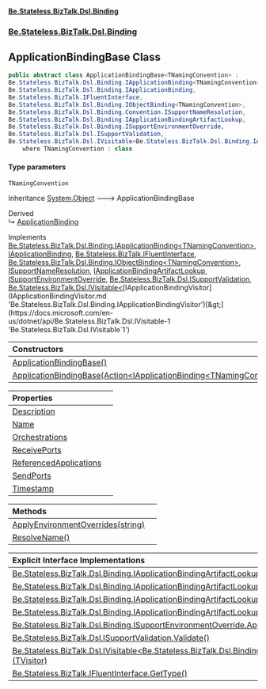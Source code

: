 #### [Be.Stateless.BizTalk.Dsl.Binding](README.md 'README')
### [Be.Stateless.BizTalk.Dsl.Binding](Be.Stateless.BizTalk.Dsl.Binding.md 'Be.Stateless.BizTalk.Dsl.Binding')

## ApplicationBindingBase<TNamingConvention> Class

```csharp
public abstract class ApplicationBindingBase<TNamingConvention> :
Be.Stateless.BizTalk.Dsl.Binding.IApplicationBinding<TNamingConvention>,
Be.Stateless.BizTalk.Dsl.Binding.IApplicationBinding,
Be.Stateless.BizTalk.IFluentInterface,
Be.Stateless.BizTalk.Dsl.Binding.IObjectBinding<TNamingConvention>,
Be.Stateless.BizTalk.Dsl.Binding.Convention.ISupportNameResolution,
Be.Stateless.BizTalk.Dsl.Binding.IApplicationBindingArtifactLookup,
Be.Stateless.BizTalk.Dsl.Binding.ISupportEnvironmentOverride,
Be.Stateless.BizTalk.Dsl.ISupportValidation,
Be.Stateless.BizTalk.Dsl.IVisitable<Be.Stateless.BizTalk.Dsl.Binding.IApplicationBindingVisitor>
    where TNamingConvention : class
```
#### Type parameters

<a name='Be.Stateless.BizTalk.Dsl.Binding.ApplicationBindingBase_TNamingConvention_.TNamingConvention'></a>

`TNamingConvention`

Inheritance [System.Object](https://docs.microsoft.com/en-us/dotnet/api/System.Object 'System.Object') &#129106; ApplicationBindingBase<TNamingConvention>

Derived  
&#8627; [ApplicationBinding](ApplicationBinding.md 'Be.Stateless.BizTalk.Dsl.Binding.ApplicationBinding')

Implements [Be.Stateless.BizTalk.Dsl.Binding.IApplicationBinding&lt;](IApplicationBinding_TNamingConvention_.md 'Be.Stateless.BizTalk.Dsl.Binding.IApplicationBinding<TNamingConvention>')[TNamingConvention](ApplicationBindingBase_TNamingConvention_.md#Be.Stateless.BizTalk.Dsl.Binding.ApplicationBindingBase_TNamingConvention_.TNamingConvention 'Be.Stateless.BizTalk.Dsl.Binding.ApplicationBindingBase<TNamingConvention>.TNamingConvention')[&gt;](IApplicationBinding_TNamingConvention_.md 'Be.Stateless.BizTalk.Dsl.Binding.IApplicationBinding<TNamingConvention>'), [IApplicationBinding](IApplicationBinding.md 'Be.Stateless.BizTalk.Dsl.Binding.IApplicationBinding'), [Be.Stateless.BizTalk.IFluentInterface](https://docs.microsoft.com/en-us/dotnet/api/Be.Stateless.BizTalk.IFluentInterface 'Be.Stateless.BizTalk.IFluentInterface'), [Be.Stateless.BizTalk.Dsl.Binding.IObjectBinding&lt;](IObjectBinding_TNamingConvention_.md 'Be.Stateless.BizTalk.Dsl.Binding.IObjectBinding<TNamingConvention>')[TNamingConvention](ApplicationBindingBase_TNamingConvention_.md#Be.Stateless.BizTalk.Dsl.Binding.ApplicationBindingBase_TNamingConvention_.TNamingConvention 'Be.Stateless.BizTalk.Dsl.Binding.ApplicationBindingBase<TNamingConvention>.TNamingConvention')[&gt;](IObjectBinding_TNamingConvention_.md 'Be.Stateless.BizTalk.Dsl.Binding.IObjectBinding<TNamingConvention>'), [ISupportNameResolution](ISupportNameResolution.md 'Be.Stateless.BizTalk.Dsl.Binding.Convention.ISupportNameResolution'), [IApplicationBindingArtifactLookup](IApplicationBindingArtifactLookup.md 'Be.Stateless.BizTalk.Dsl.Binding.IApplicationBindingArtifactLookup'), [ISupportEnvironmentOverride](ISupportEnvironmentOverride.md 'Be.Stateless.BizTalk.Dsl.Binding.ISupportEnvironmentOverride'), [Be.Stateless.BizTalk.Dsl.ISupportValidation](https://docs.microsoft.com/en-us/dotnet/api/Be.Stateless.BizTalk.Dsl.ISupportValidation 'Be.Stateless.BizTalk.Dsl.ISupportValidation'), [Be.Stateless.BizTalk.Dsl.IVisitable&lt;](https://docs.microsoft.com/en-us/dotnet/api/Be.Stateless.BizTalk.Dsl.IVisitable-1 'Be.Stateless.BizTalk.Dsl.IVisitable`1')[IApplicationBindingVisitor](IApplicationBindingVisitor.md 'Be.Stateless.BizTalk.Dsl.Binding.IApplicationBindingVisitor')[&gt;](https://docs.microsoft.com/en-us/dotnet/api/Be.Stateless.BizTalk.Dsl.IVisitable-1 'Be.Stateless.BizTalk.Dsl.IVisitable`1')

| Constructors | |
| :--- | :--- |
| [ApplicationBindingBase()](ApplicationBindingBase_TNamingConvention_.ApplicationBindingBase().md 'Be.Stateless.BizTalk.Dsl.Binding.ApplicationBindingBase<TNamingConvention>.ApplicationBindingBase()') | |
| [ApplicationBindingBase(Action&lt;IApplicationBinding&lt;TNamingConvention&gt;&gt;)](ApplicationBindingBase_TNamingConvention_.ApplicationBindingBase(Action_IApplicationBinding_TNamingConvention__).md 'Be.Stateless.BizTalk.Dsl.Binding.ApplicationBindingBase<TNamingConvention>.ApplicationBindingBase(System.Action<Be.Stateless.BizTalk.Dsl.Binding.IApplicationBinding<TNamingConvention>>)') | |

| Properties | |
| :--- | :--- |
| [Description](ApplicationBindingBase_TNamingConvention_.Description.md 'Be.Stateless.BizTalk.Dsl.Binding.ApplicationBindingBase<TNamingConvention>.Description') | |
| [Name](ApplicationBindingBase_TNamingConvention_.Name.md 'Be.Stateless.BizTalk.Dsl.Binding.ApplicationBindingBase<TNamingConvention>.Name') | |
| [Orchestrations](ApplicationBindingBase_TNamingConvention_.Orchestrations.md 'Be.Stateless.BizTalk.Dsl.Binding.ApplicationBindingBase<TNamingConvention>.Orchestrations') | |
| [ReceivePorts](ApplicationBindingBase_TNamingConvention_.ReceivePorts.md 'Be.Stateless.BizTalk.Dsl.Binding.ApplicationBindingBase<TNamingConvention>.ReceivePorts') | |
| [ReferencedApplications](ApplicationBindingBase_TNamingConvention_.ReferencedApplications.md 'Be.Stateless.BizTalk.Dsl.Binding.ApplicationBindingBase<TNamingConvention>.ReferencedApplications') | |
| [SendPorts](ApplicationBindingBase_TNamingConvention_.SendPorts.md 'Be.Stateless.BizTalk.Dsl.Binding.ApplicationBindingBase<TNamingConvention>.SendPorts') | |
| [Timestamp](ApplicationBindingBase_TNamingConvention_.Timestamp.md 'Be.Stateless.BizTalk.Dsl.Binding.ApplicationBindingBase<TNamingConvention>.Timestamp') | |

| Methods | |
| :--- | :--- |
| [ApplyEnvironmentOverrides(string)](ApplicationBindingBase_TNamingConvention_.ApplyEnvironmentOverrides(string).md 'Be.Stateless.BizTalk.Dsl.Binding.ApplicationBindingBase<TNamingConvention>.ApplyEnvironmentOverrides(string)') | |
| [ResolveName()](ApplicationBindingBase_TNamingConvention_.ResolveName().md 'Be.Stateless.BizTalk.Dsl.Binding.ApplicationBindingBase<TNamingConvention>.ResolveName()') | |

| Explicit Interface Implementations | |
| :--- | :--- |
| [Be.Stateless.BizTalk.Dsl.Binding.IApplicationBindingArtifactLookup.ReceiveLocation&lt;T&gt;()](ApplicationBindingBase_TNamingConvention_.Be.Stateless.BizTalk.Dsl.Binding.IApplicationBindingArtifactLookup.ReceiveLocation_T_().md 'Be.Stateless.BizTalk.Dsl.Binding.ApplicationBindingBase<TNamingConvention>.Be.Stateless.BizTalk.Dsl.Binding.IApplicationBindingArtifactLookup.ReceiveLocation<T>()') | |
| [Be.Stateless.BizTalk.Dsl.Binding.IApplicationBindingArtifactLookup.ReceivePort&lt;T&gt;()](ApplicationBindingBase_TNamingConvention_.Be.Stateless.BizTalk.Dsl.Binding.IApplicationBindingArtifactLookup.ReceivePort_T_().md 'Be.Stateless.BizTalk.Dsl.Binding.ApplicationBindingBase<TNamingConvention>.Be.Stateless.BizTalk.Dsl.Binding.IApplicationBindingArtifactLookup.ReceivePort<T>()') | |
| [Be.Stateless.BizTalk.Dsl.Binding.IApplicationBindingArtifactLookup.ReferencedApplication&lt;T&gt;()](ApplicationBindingBase_TNamingConvention_.Be.Stateless.BizTalk.Dsl.Binding.IApplicationBindingArtifactLookup.ReferencedApplication_T_().md 'Be.Stateless.BizTalk.Dsl.Binding.ApplicationBindingBase<TNamingConvention>.Be.Stateless.BizTalk.Dsl.Binding.IApplicationBindingArtifactLookup.ReferencedApplication<T>()') | |
| [Be.Stateless.BizTalk.Dsl.Binding.IApplicationBindingArtifactLookup.SendPort&lt;T&gt;()](ApplicationBindingBase_TNamingConvention_.Be.Stateless.BizTalk.Dsl.Binding.IApplicationBindingArtifactLookup.SendPort_T_().md 'Be.Stateless.BizTalk.Dsl.Binding.ApplicationBindingBase<TNamingConvention>.Be.Stateless.BizTalk.Dsl.Binding.IApplicationBindingArtifactLookup.SendPort<T>()') | |
| [Be.Stateless.BizTalk.Dsl.Binding.ISupportEnvironmentOverride.ApplyEnvironmentOverrides(string)](ApplicationBindingBase_TNamingConvention_.Be.Stateless.BizTalk.Dsl.Binding.ISupportEnvironmentOverride.ApplyEnvironmentOverrides(string).md 'Be.Stateless.BizTalk.Dsl.Binding.ApplicationBindingBase<TNamingConvention>.Be.Stateless.BizTalk.Dsl.Binding.ISupportEnvironmentOverride.ApplyEnvironmentOverrides(string)') | |
| [Be.Stateless.BizTalk.Dsl.ISupportValidation.Validate()](ApplicationBindingBase_TNamingConvention_.Be.Stateless.BizTalk.Dsl.ISupportValidation.Validate().md 'Be.Stateless.BizTalk.Dsl.Binding.ApplicationBindingBase<TNamingConvention>.Be.Stateless.BizTalk.Dsl.ISupportValidation.Validate()') | |
| [Be.Stateless.BizTalk.Dsl.IVisitable&lt;Be.Stateless.BizTalk.Dsl.Binding.IApplicationBindingVisitor&gt;.Accept&lt;TVisitor&gt;(TVisitor)](ApplicationBindingBase_TNamingConvention_.Be.Stateless.BizTalk.Dsl.IVisitable_Be.Stateless.BizTalk.Dsl.Binding.IApplicationBindingVisitor_.Accept_TVisitor_(TVisitor).md 'Be.Stateless.BizTalk.Dsl.Binding.ApplicationBindingBase<TNamingConvention>.Be.Stateless.BizTalk.Dsl.IVisitable<Be.Stateless.BizTalk.Dsl.Binding.IApplicationBindingVisitor>.Accept<TVisitor>(TVisitor)') | |
| [Be.Stateless.BizTalk.IFluentInterface.GetType()](ApplicationBindingBase_TNamingConvention_.Be.Stateless.BizTalk.IFluentInterface.GetType().md 'Be.Stateless.BizTalk.Dsl.Binding.ApplicationBindingBase<TNamingConvention>.Be.Stateless.BizTalk.IFluentInterface.GetType()') | |
